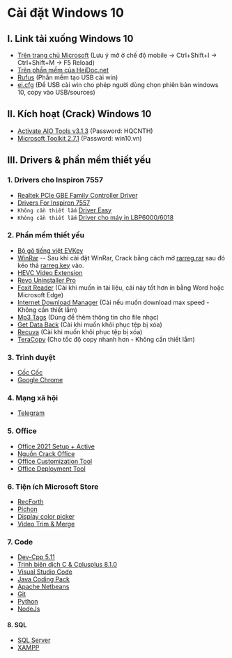 # Cài đặt Windows 10
## I. Link tải xuống Windows 10
- [Trên trang chủ Microsoft](https://www.microsoft.com/en-us/software-download/windows10) (Lưu ý mở ở chế độ mobile -> Ctrl+Shift+I -> Ctrl+Shift+M -> F5 Reload)
- [Trên phần mềm của HeiDoc.net](software/Windows-ISO-Downloader.exe)
- [Rufus](https://rufus.ie/downloads/) (Phần mềm tạo USB cài win)
- [ei.cfg](software/ei.cfg) (Để USB cài win cho phép người dùng chọn phiên bản windows 10, copy vào USB/sources)
## II. Kích hoạt (Crack) Windows 10
- [Activate AIO Tools v3.1.3](software/Activate%20AIO%20Tools%20v3.1.3%20-%20Pass%20giai%20nen%20la%20HQCNTH.7z) (Password: HQCNTH)
- [Microsoft Toolkit 2.7.1](software/Microsoft%20Toolkit%202.7.1.rar) (Password: win10.vn)
## III. Drivers & phần mềm thiết yếu
### 1. Drivers cho Inspiron 7557
- [Realtek PCIe GBE Family Controller Driver](https://www.dell.com/support/home/en-vn/drivers/driversdetails?driverid=936c9)
- [Drivers For Inspiron 7557](https://www.dell.com/support/home/en-vn/duct-support/product/inspiron-15-7557-laptop/drivers)
- `Không cần thiết lắm` [Driver Easy](software/Driver.Easy.Professional_5.6.15.34863.iso)
- `Không cần thiết lắm` [Driver cho máy in LBP6000/6018](software/LBP6000_6018_R150_V110_W64_uk_EN_1.zip)
### 2. Phần mềm thiết yếu
- [Bộ gõ tiếng việt EVKey](https://evkeyvn.com/)
- [WinRar](https://www.rarlab.com/download.htm)
-- Sau khi cài đặt WinRar, Crack bằng cách mở [rarreg.rar](software/rarreg.rar) sau đó kéo thả [rarreg.key](software/rarreg.key) vào.
- [HEVC Video Extension](software/Microsoft.HEVCVideoExtension_1.0.32762.0_x64__8wekyb3d8bbwe.Appx)
- [Revo Uninstaller Pro](software/Revo.Uninstaller.Pro_v4.2.1.iso)
- [Foxit Reader](software/FoxitReader1011_enu_Setup_Prom.exe) (Cài khi muốn in tài liệu, cái này tốt hơn in bằng Word hoặc Microsoft Edge)
- [Internet Download Manager](software/Internet.Download.Manager_v6.40.Build.10.rar) (Cài nếu muốn download max speed - Không cần thiết lắm)
- [Mp3 Tags](software/mp3tagv304asetup.exe) (Dùng để thêm thông tin cho file nhạc)
- [Get Data Back](software/GetDataBack%204.33%20Full.iso) (Cài khi muốn khôi phục tệp bị xóa)
- [Recuva](software/rcsetup153.exe) (Cài khi muốn khôi phục tệp bị xóa)
- [TeraCopy](software/TeraCopy_Pro.3.5.BETA.iso) (Cho tốc độ copy nhanh hơn - Không cần thiết lắm)
### 3. Trình duyệt
- [Cốc Cốc](https://coccoc.com/)
- [Google Chrome](https://www.google.com/intl/vi/chrome/)
### 4. Mạng xã hội
- [Telegram](https://desktop.telegram.org/)
### 5. Office
- [Office 2021 Setup + Active](software/Office2021.zip)
- [Nguồn Crack Office](https://msguides.com/office-2021)
- [Office Customization Tool](https://config.office.com/deploymentsettings)
- [Office Deployment Tool](https://www.microsoft.com/en-us/download/details.aspx)
### 6. Tiện ích Microsoft Store
- [RecForth](https://www.microsoft.com/store/productId/9P03BZ82L9F2)
- [Pichon](https://www.microsoft.com/store/productId/9NK8T1KSHFFR)
- [Display color picker](https://www.microsoft.com/store/productId/9NLR7FSCC2CD)
- [Video Trim & Merge](https://www.microsoft.com/store/productId/9PFDGVNPD3ZC)
### 7. Code
- [Dev-Cpp 5.11](software/Dev-Cpp%205.11%20TDM-GCC%204.9.2%20Setup.exe)
- [Trình biên dịch C & Cplusplus 8.1.0](software/x86_64-8.1.0-release-posix-seh-rt_v6-rev0.7z)
- [Visual Studio Code](https://code.visualstudio.com/Download)
- [Java Coding Pack](https://code.visualstudio.com/docs/java/java-tutorial)
- [Apache Netbeans](https://netbeans.apache.org/download/index.html)
- [Git](https://git-scm.com/download/win)
- [Python](https://www.python.org/downloads/)
- [NodeJs](https://nodejs.org/)
#### 8. SQL
- [SQL Server](https://www.microsoft.com/en-us/sql-server/sql-server-downloads)
- [XAMPP](https://sourceforge.net/projects/xampp/files/XAMPP%20Windows/)
